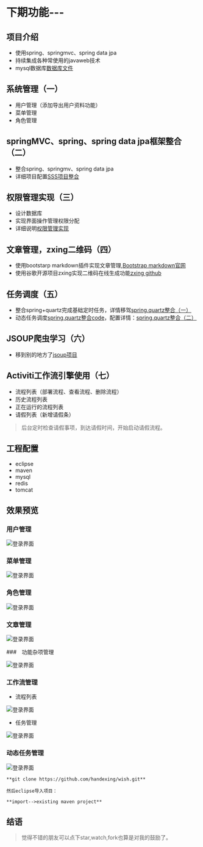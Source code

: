 # 下期功能---

## 项目介绍
- 使用spring、springmvc、spring data jpa
- 持续集成各种常使用的javaweb技术
- mysql数据库[数据库文件](https://github.com/handexing/wish/blob/master/src/main/webapp/doc/wish.sql)

## 系统管理（一）

- 用户管理（添加导出用户资料功能）
- 菜单管理
- 角色管理

## springMVC、spring、spring data jpa框架整合（二）
- 整合spring、springmv、spring data jpa
- 详细项目配置[SSS项目整合](https://handexing.github.io/2017/05/02/wish(%E4%B8%80)/)

## 权限管理实现（三）
- 设计数据库
- 实现界面操作管理权限分配
- 详细说明[权限管理实现](https://handexing.github.io/2017/05/03/wish(%E4%BA%8C)/)

## 文章管理，zxing二维码（四）
- 使用bootstarp markdown插件实现文章管理,[Bootstrap markdown官网](http://www.codingdrama.com/bootstrap-markdown/)
- 使用谷歌开源项目zxing实现二维码在线生成功能[zxing github](https://github.com/zxing/zxing)

## 任务调度（五）
- 整合spring+quartz完成基础定时任务，详情移驾[spring,quartz整合（一）](https://handexing.github.io/2017/05/04/spring+quartz(%E4%B8%80)/)
- 动态任务调度[spring,quartz整合code](https://github.com/handexing/frameworkAggregate)，配置详情：[spring,quartz整合（二）](https://handexing.github.io/2017/05/08/spring+quartz(%E4%BA%8C)/)

## JSOUP爬虫学习（六）
- 移到别的地方了[jsoup项目](https://github.com/handexing/frameworkAggregate)

## Activiti工作流引擎使用（七）
- 流程列表（部署流程、查看流程、删除流程）
- 历史流程列表
- 正在运行的流程列表
- 请假列表（新增请假条）

> 后台定时检查请假事项，到达请假时间，开始启动请假流程。
 

## 工程配置
- eclipse
- maven
- mysql
- redis
- tomcat

## 效果预览

### 用户管理

![登录界面](https://github.com/handexing/wish/raw/master/img/user.png)

### 菜单管理

![登录界面](https://github.com/handexing/wish/raw/master/img/menu.png)

### 角色管理

![登录界面](https://github.com/handexing/wish/raw/master/img/role.png)

### 文章管理

![登录界面](https://github.com/handexing/wish/raw/master/img/article.png)

###　功能杂项管理

![登录界面](https://github.com/handexing/wish/raw/master/img/code.png)

### 工作流管理

- 流程列表

![登录界面](https://github.com/handexing/wish/raw/master/img/processtask.png)

- 任务管理

![登录界面](https://github.com/handexing/wish/raw/master/img/processlist.png)


### 动态任务管理

![登录界面](https://github.com/handexing/wish/raw/master/img/tasklist.png)


```
**git clone https://github.com/handexing/wish.git**

然后eclipse导入项目：

**import-->existing maven project**
```


## 结语

> 觉得不错的朋友可以点下star,watch,fork也算是对我的鼓励了。